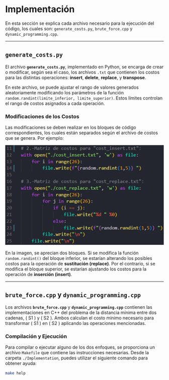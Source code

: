# Implementación

En esta sección se explica cada archivo necesario para la ejecución del código, los cuales son: `generate_costs.py`, `brute_force.cpp` y `dynamic_programming.cpp`.

---

## `generate_costs.py`

El archivo **`generate_costs.py`**, implementado en Python, se encarga de crear o modificar, según sea el caso, los archivos `.txt` que contienen los costos para las distintas operaciones: **insert**, **delete**, **replace**, y **transpose**. 

En este archivo, se puede ajustar el rango de valores generados aleatoriamente modificando los parámetros de la función `random.randint(limite_inferior, limite_superior)`. Estos límites controlan el rango de costos asignados a cada operación.

### Modificaciones de los Costos

Las modificaciones se deben realizar en los bloques de código correspondientes, los cuales están separados según el archivo de costos que se genera. Por ejemplo:

![Ejemplo de bloques](./Images/image.png)

En la imagen, se aprecian dos bloques. Si se modifica la función `random.randint()` del bloque inferior, se estarían alterando los posibles costos para la operación de **sustitución (replace)**. Por el contrario, si se modifica el bloque superior, se estarían ajustando los costos para la operación de **inserción (insert)**.

---

## `brute_force.cpp` y `dynamic_programming.cpp`

Los archivos **`brute_force.cpp`** y **`dynamic_programming.cpp`** contienen las implementaciones en C++ del problema de la distancia mínima entre dos cadenas, \( S1 \) y \( S2 \). Ambos calculan el costo mínimo necesario para transformar \( S1 \) en \( S2 \) aplicando las operaciones mencionadas.

### Compilación y Ejecución

Para compilar o ejecutar alguno de los dos enfoques, se proporciona un archivo `Makefile` que contiene las instrucciones necesarias. Desde la carpeta `./Implementation`, puedes utilizar el siguiente comando para obtener ayuda:

```bash
make help
